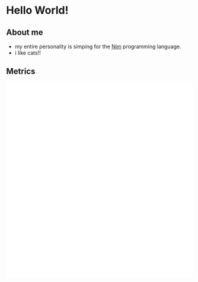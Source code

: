 # Hello World!

## About me

* my entire personality is simping for the [Nim](https://nim-lang.org/) programming language.
* i like cats!!

## Metrics

![metrics image](./github-metrics.svg)
